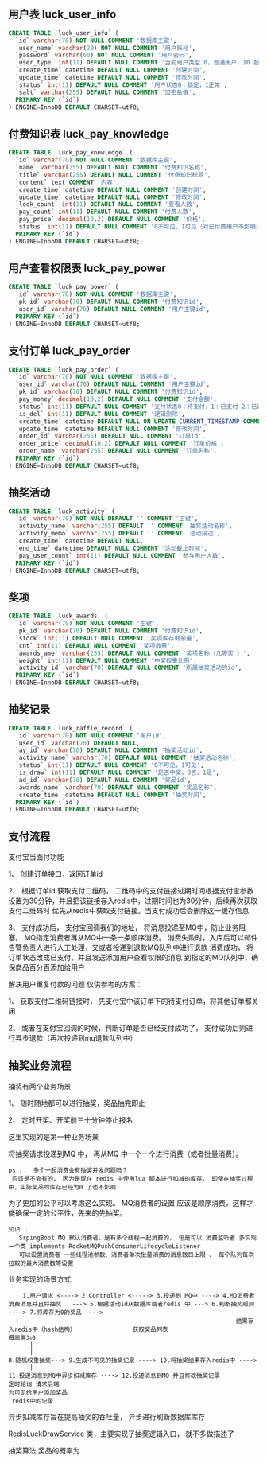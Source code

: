 ## 用户表 luck_user_info

```SQL
CREATE TABLE `luck_user_info` (
  `id` varchar(70) NOT NULL COMMENT '数据库主键',
  `user_name` varchar(20) NOT NULL COMMENT '用户账号',
  `password` varchar(60) NOT NULL COMMENT '用户密码',
  `user_type` int(11) DEFAULT NULL COMMENT '当前用户类型 0，普通用户，10 超管',
  `create_time` datetime DEFAULT NULL COMMENT '创建时间',
  `update_time` datetime DEFAULT NULL COMMENT '修改时间',
  `status` int(11) DEFAULT NULL COMMENT '用户状态0：锁定，1正常',
  `salt` varchar(255) DEFAULT NULL COMMENT '加密盐值',
  PRIMARY KEY (`id`)
) ENGINE=InnoDB DEFAULT CHARSET=utf8;
```



## 付费知识表 luck_pay_knowledge

```sql
CREATE TABLE `luck_pay_knowledge` (
  `id` varchar(70) NOT NULL COMMENT '数据库主键',
  `name` varchar(255) DEFAULT NULL COMMENT '付费知识名称',
  `title` varchar(255) DEFAULT NULL COMMENT '付费知识标题',
  `content` text COMMENT '内容',
  `create_time` datetime DEFAULT NULL COMMENT '创建时间',
  `update_time` datetime DEFAULT NULL COMMENT '修改时间',
  `look_count` int(11) DEFAULT NULL COMMENT '查看人数',
  `pay_count` int(11) DEFAULT NULL COMMENT '付费人数',
  `pay_price` decimal(10,2) DEFAULT NULL COMMENT '价格',
  `status` int(11) DEFAULT NULL COMMENT '0不可见，1可见（对已付费用户不影响）',
  PRIMARY KEY (`id`)
) ENGINE=InnoDB DEFAULT CHARSET=utf8;
```



## 用户查看权限表 luck_pay_power

```sql
CREATE TABLE `luck_pay_power` (
  `id` varchar(70) NOT NULL COMMENT '数据库主键',
  `pk_id` varchar(70) DEFAULT NULL COMMENT '付费知识id',
  `user_id` varchar(70) DEFAULT NULL COMMENT '用户主键id',
  PRIMARY KEY (`id`)
) ENGINE=InnoDB DEFAULT CHARSET=utf8;
```



## 支付订单 luck_pay_order

```sql
CREATE TABLE `luck_pay_order` (
  `id` varchar(70) NOT NULL COMMENT '数据库主键',
  `user_id` varchar(70) DEFAULT NULL COMMENT '用户主键id',
  `pk_id` varchar(70) DEFAULT NULL COMMENT '付费知识id',
  `pay_money` decimal(10,2) DEFAULT NULL COMMENT '支付金额',
  `status` int(11) DEFAULT NULL COMMENT '支付状态0：待支付，1：已支付 2：已过期',
  `is_del` int(11) DEFAULT NULL COMMENT '逻辑删除',
  `create_time` datetime DEFAULT NULL ON UPDATE CURRENT_TIMESTAMP COMMENT '创建时间',
  `update_time` datetime DEFAULT NULL COMMENT '修改时间',
  `order_id` varchar(255) DEFAULT NULL COMMENT '订单id',
  `order_price` decimal(10,2) DEFAULT NULL COMMENT '订单价格',
  `order_name` varchar(255) DEFAULT NULL COMMENT '订单名称',
  PRIMARY KEY (`id`)
) ENGINE=InnoDB DEFAULT CHARSET=utf8;
```

## 抽奖活动
```SQL
CREATE TABLE `luck_activity` (
  `id` varchar(70) NOT NULL DEFAULT '' COMMENT '主键',
  `activity_name` varchar(255) DEFAULT '' COMMENT '抽奖活动名称',
  `activity_memo` varchar(255) DEFAULT '' COMMENT '活动描述',
  `create_time` datetime DEFAULT NULL,
  `end_time` datetime DEFAULT NULL COMMENT '活动截止时间',
  `pay_user_count` int(11) DEFAULT NULL COMMENT '参与用户人数',
  PRIMARY KEY (`id`)
) ENGINE=InnoDB DEFAULT CHARSET=utf8;

```

## 奖项
```SQL
CREATE TABLE `luck_awards` (
  `id` varchar(70) NOT NULL COMMENT '主键',
  `pk_id` varchar(70) DEFAULT NULL COMMENT '付费知识id',
  `stock` int(11) DEFAULT NULL COMMENT '奖项库存剩余量',
  `cnt` int(11) DEFAULT NULL COMMENT '奖项数量',
  `awards_ame` varchar(255) DEFAULT NULL COMMENT '奖项名称（几等奖 ）',
  `weight` int(11) DEFAULT NULL COMMENT '中奖权重比例',
  `activity_id` varchar(70) DEFAULT NULL COMMENT '所属抽奖活动的id',
  PRIMARY KEY (`id`)
) ENGINE=InnoDB DEFAULT CHARSET=utf8;

```



## 抽奖记录
```SQL
CREATE TABLE `luck_raffle_record` (
  `id` varchar(70) NOT NULL COMMENT '用户id',
  `user_id` varchar(70) DEFAULT NULL,
  `ay_id` varchar(70) DEFAULT NULL COMMENT '抽奖活动id',
  `activity_name` varchar(70) DEFAULT NULL COMMENT '抽奖活动名称',
  `status` int(11) DEFAULT NULL COMMENT '0不可见，1可见',
  `is_draw` int(11) DEFAULT NULL COMMENT '是否中奖，0否，1是',
  `ad_id` varchar(70) DEFAULT NULL COMMENT '奖品id',
  `awards_name` varchar(70) DEFAULT NULL COMMENT '奖品名称',
  `create_time` datetime DEFAULT NULL COMMENT '抽奖时间',
  PRIMARY KEY (`id`)
) ENGINE=InnoDB DEFAULT CHARSET=utf8;

```

## 支付流程

支付宝当面付功能

1、 创建订单接口，返回订单id

2、 根据订单id 获取支付二维码， 二维码中的支付链接过期时间根据支付宝参数 设置为30分钟，并且把该链接存入redis中，过期时间也为30分钟，后续再次获取支付二维码时
    优先从redis中获取支付链接。当支付成功后会删除这一缓存信息

3、 支付成功后， 支付宝回调我们的地址， 将消息投递至MQ中，防止业务阻塞。 MQ指定消费者再从MQ中一条一条顺序消费。
    消费失败时，入库后可以邮件告警负责人进行人工处理，又或者投递到退款MQ队列中进行退款
    消费成功， 将订单状态改成已支付，并且发送添加用户查看权限的消息 到指定的MQ队列中，确保商品百分百添加给用户


解决用户重复付款的问题
 仅供参考的方案：
 
 1、 获取支付二维码链接时， 先支付宝中该订单下的待支付订单，将其他订单都关闭
 
 2、 或者在支付宝回调的时候，判断订单是否已经支付成功了， 支付成功后则进行异步退款（再次投递到mq退款队列中）



## 抽奖业务流程

抽奖有两个业务场景

1、 随时随地都可以进行抽奖，奖品抽完即止

2、 定时开奖、开奖前三十分钟停止报名

这里实现的是第一种业务场景

将抽奖请求投递到MQ 中， 再从MQ 中一个一个进行消费（或者批量消费）。
    
    ps :   多个一起消费会有抽奖并发问题吗？
     应该是不会有的， 因为是现在 redis 中使用lua 脚本进行扣减的库存， 即使在抽奖过程中，实际奖品的库存已经为0 了也不影响

为了更加的公平可以考虑这么实现。
MQ消费者的设置 应该是顺序消费，这样才能确保一定的公平性，先来的先抽奖。 
    
    知识 ：
       SrpingBoot MQ 默认消费者，是有多个线程一起消费的， 但是可以 消费监听者 多实现一个类 implements RocketMQPushConsumerLifecycleListener
       可以设置消费者 一些线程池参数、消费者单次批量消费的消息数目上限 、 每个队列每次拉取的最大消费数等设置
      
业务实现的场景方式

        1.用户请求 <----> 2.Controller <-----> 3.投递到 MQ中 ----> 4.MQ消费者消费消息并且将抽奖   ---> 5.根据活动id从数据库或者redis 中 ---> 6.判断抽奖规则 ----> 7.将库存为0的奖品 ---->
      |                                                             结果存入redis中（hash结构）                获取奖品列表                                              概率置为0                
          |                                                             
          |                                                                      8.随机权重抽奖---> 9.生成不可见的抽奖记录 ----> 10.将抽奖结果存入redis中 ---->                                                                   
          |                                                                            11.投递消息到MQ中异步扣减库存 ----> 12.投递消息到MQ 并且修改抽奖记录
    定时轮询 请求后端                                                                                                           为可见给用户添加奖品                                          
     redis中的记录                                                                                                
        

异步扣减库存旨在提高抽奖的吞吐量， 异步进行刷新数据库库存
    
RedisLuckDrawService 类，主要实现了抽奖逻辑入口， 就不多做描述了

抽奖算法 奖品的概率为 
      


